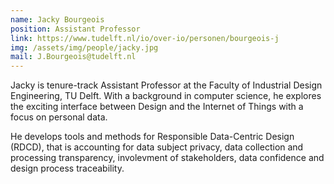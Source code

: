 ```yaml
---
name: Jacky Bourgeois
position: Assistant Professor
link: https://www.tudelft.nl/io/over-io/personen/bourgeois-j
img: /assets/img/people/jacky.jpg
mail: J.Bourgeois@tudelft.nl
---
```


Jacky is tenure-track Assistant Professor at the Faculty of Industrial Design Engineering, TU Delft. With a background in computer science, he explores the exciting interface between Design and the Internet of Things with a focus on personal data.

He develops tools and methods for Responsible Data-Centric Design (RDCD), that is accounting for data subject privacy, data collection and processing transparency, involevment of stakeholders, data confidence and design process traceability.